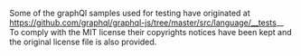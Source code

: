 Some of the graphQl samples used for testing
have originated at https://github.com/graphql/graphql-js/tree/master/src/language/__tests__
To comply with the MIT license their copyrights notices have been kept
and the original license file is also provided.
